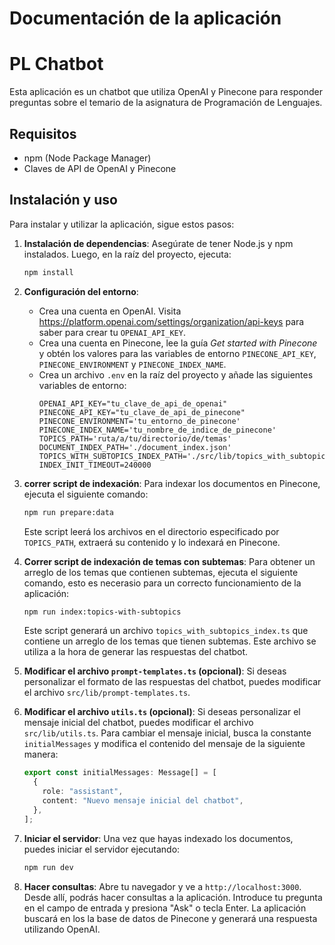 # Documentación de la aplicación
# PL Chatbot
Esta aplicación es un chatbot que utiliza OpenAI y Pinecone para responder preguntas sobre el temario de la asignatura de Programación de Lenguajes. 

## Requisitos
- npm (Node Package Manager)
- Claves de API de OpenAI y Pinecone

## Instalación y uso
Para instalar y utilizar la aplicación, sigue estos pasos:

1. **Instalación de dependencias**:
   Asegúrate de tener Node.js y npm instalados. Luego, en la raíz del proyecto, ejecuta:
   ```bash
   npm install
   ```

2. **Configuración del entorno**:
   - Crea una cuenta en OpenAI. Visita https://platform.openai.com/settings/organization/api-keys para saber para crear tu `OPENAI_API_KEY`.
   - Crea una cuenta en Pinecone, lee la guía *Get started with Pinecone* y obtén los valores para las variables de entorno `PINECONE_API_KEY`, `PINECONE_ENVIRONMENT` y `PINECONE_INDEX_NAME`.
   - Crea un archivo `.env` en la raíz del proyecto y añade las siguientes variables de entorno:
       ```plaintext
       OPENAI_API_KEY="tu_clave_de_api_de_openai"
       PINECONE_API_KEY="tu_clave_de_api_de_pinecone"
       PINECONE_ENVIRONMENT='tu_entorno_de_pinecone'
       PINECONE_INDEX_NAME='tu_nombre_de_indice_de_pinecone'
       TOPICS_PATH='ruta/a/tu/directorio/de/temas'
       DOCUMENT_INDEX_PATH='./document_index.json'
       TOPICS_WITH_SUBTOPICS_INDEX_PATH='./src/lib/topics_with_subtopics_index.ts'
       INDEX_INIT_TIMEOUT=240000
       ```

3. **correr script de indexación**:
   Para indexar los documentos en Pinecone, ejecuta el siguiente comando:
   ```bash
   npm run prepare:data
   ```
   Este script leerá los archivos en el directorio especificado por `TOPICS_PATH`, extraerá su contenido y lo indexará en Pinecone.

4. **Correr script de indexación de temas con subtemas**:
   Para obtener un arreglo de los temas que contienen subtemas, ejecuta el siguiente comando, esto es necerasio para un correcto funcionamiento de la aplicación:
   ```bash
   npm run index:topics-with-subtopics
   ```
   Este script generará un archivo `topics_with_subtopics_index.ts` que contiene un arreglo de los temas que tienen subtemas. Este archivo se utiliza a la hora de generar las respuestas del chatbot.

5. **Modificar el archivo `prompt-templates.ts` (opcional)**:
   Si deseas personalizar el formato de las respuestas del chatbot, puedes modificar el archivo `src/lib/prompt-templates.ts`.
   
6. **Modificar el archivo `utils.ts` (opcional)**:
   Si deseas personalizar el mensaje inicial del chatbot, puedes modificar el archivo `src/lib/utils.ts`. Para cambiar el mensaje inicial, busca la constante `initialMessages` y modifica el contenido del mensaje de la siguiente manera:
   ```typescript
   export const initialMessages: Message[] = [
     {
       role: "assistant",
       content: "Nuevo mensaje inicial del chatbot",
     },
   ];
   ```   

7. **Iniciar el servidor**:
   Una vez que hayas indexado los documentos, puedes iniciar el servidor ejecutando:
   ```bash
   npm run dev
   ```
8. **Hacer consultas**:
    Abre tu navegador y ve a `http://localhost:3000`. Desde allí, podrás hacer consultas a la aplicación. Introduce tu pregunta en el campo de entrada y presiona "Ask" o tecla Enter. La aplicación buscará en los la base de datos de Pinecone y generará una respuesta utilizando OpenAI.
